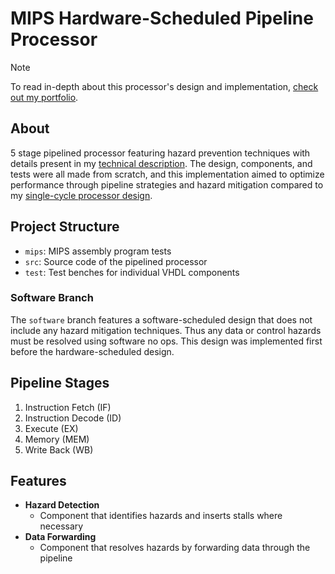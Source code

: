 # MIPS Hardware-Scheduled Pipeline Processor

> [!NOTE]
> To read in-depth about this processor's design and implementation, [check out my portfolio](https://www.jamesminardi.com/posts/MIPSProcessorTechnical/).

## About
5 stage pipelined processor featuring hazard prevention techniques with details present in my [technical description](https://www.jamesminardi.com/posts/MIPSProcessorTechnical/). The design, components, and tests were all made from scratch, and this implementation aimed to optimize performance through pipeline strategies and hazard mitigation compared to my [single-cycle processor design](https://github.com/jamesminardi/mips-single-cycle-processor).

## Project Structure
* `mips`: MIPS assembly program tests
* `src`: Source code of the pipelined processor
* `test`: Test benches for individual VHDL components


### Software Branch
The `software` branch features a software-scheduled design that does not include any hazard mitigation techniques. Thus any data or control hazards must be resolved using software no ops. This design was implemented first before the hardware-scheduled design.


## Pipeline Stages
1. Instruction Fetch (IF)
2. Instruction Decode (ID)
3. Execute (EX)
4. Memory (MEM)
5. Write Back (WB)

## Features
* **Hazard Detection**
  * Component that identifies hazards and inserts stalls where necessary
* **Data Forwarding**
  * Component that resolves hazards by forwarding data through the pipeline
